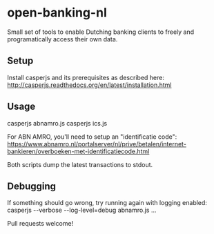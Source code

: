 open-banking-nl
===============

Small set of tools to enable Dutching banking clients to freely and 
programatically access their own data. 


Setup
-----

Install casperjs and its prerequisites as described here:
http://casperjs.readthedocs.org/en/latest/installation.html

Usage
-----

casperjs abnamro.js <account number> <pas number> <pincode>
casperjs ics.js <username> <password>

For ABN AMRO, you'll need to setup an "identificatie code":
https://www.abnamro.nl/portalserver/nl/prive/betalen/internet-bankieren/overboeken-met-identificatiecode.html

Both scripts dump the latest transactions to stdout.

Debugging
---------

If something should go wrong, try running again with logging enabled:
casperjs --verbose --log-level=debug abnamro.js ...

Pull requests welcome!



